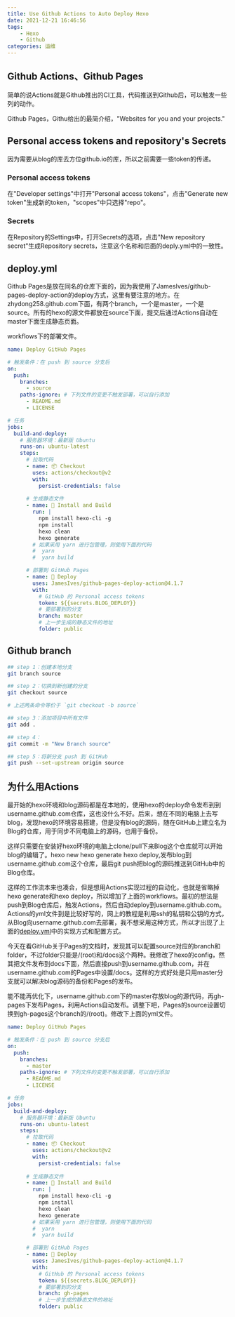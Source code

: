 ```yaml
---
title: Use Github Actions to Auto Deploy Hexo
date: 2021-12-21 16:46:56
tags: 
    - Hexo 
    - Github
categories: 运维 
---
```

## Github Actions、Github Pages

简单的说Actions就是Github推出的CI工具，代码推送到Github后，可以触发一些列的动作。

Github Pages，Githu给出的最简介绍，"Websites for you and your projects."

## Personal access tokens and repository's Secrets

因为需要从blog的库去方位github.io的库，所以之前需要一些token的传递。

### Personal access tokens

在"Developer settings"中打开"Personal access tokens"，点击"Generate new token"生成新的token，"scopes"中只选择"repo"。

### Secrets

在Repository的Settings中，打开Secrets的选项，点击"New repository secret"生成Repository secrets，注意这个名称和后面的deply.yml中的一致性。

## deploy.yml

Github Pages是放在同名的仓库下面的，因为我使用了JamesIves/github-pages-deploy-action的deploy方式，这里有要注意的地方。在zhydong258.github.com下面，有两个branch，一个是master，一个是source。所有的hexo的源文件都放在source下面，提交后通过Actions自动在master下面生成静态页面。

workflows下的部署文件。
``` yaml
name: Deploy GitHub Pages

# 触发条件：在 push 到 source 分支后
on:
  push:
    branches:
      - source
    paths-ignore: # 下列文件的变更不触发部署，可以自行添加
      - README.md
      - LICENSE

# 任务
jobs:
  build-and-deploy:
    # 服务器环境：最新版 Ubuntu
    runs-on: ubuntu-latest
    steps:
      # 拉取代码
      - name: 📦 Checkout
        uses: actions/checkout@v2
        with:
          persist-credentials: false
      
      # 生成静态文件
      - name: 🔧 Install and Build
        run: |
          npm install hexo-cli -g
          npm install
          hexo clean
          hexo generate
        # 如果采用 yarn 进行包管理，则使用下面的代码
        #  yarn
        #  yarn build

      # 部署到 GitHub Pages
      - name: 🚀 Deploy
        uses: JamesIves/github-pages-deploy-action@4.1.7
        with:
          # GitHub 的 Personal access tokens
          token: ${{secrets.BLOG_DEPLOY}}
          # 要部署到的分支
          branch: master
          # 上一步生成的静态文件的地址
          folder: public
```
## Github branch

``` bash
## step 1：创建本地分支
git branch source

## step 2：切换到新创建的分支
git checkout source

# 上述两条命令等价于 `git checkout -b source`

## step 3：添加项目中所有文件
git add .

## step 4：
git commit -m "New Branch source"

## step 5：将新分支 push 到 GitHub
git push --set-upstream origin source
```

## 为什么用Actions

最开始的hexo环境和blog源码都是在本地的，使用hexo的deploy命令发布到到username.github.com仓库，这也没什么不好。后来，想在不同的电脑上去写blog，发现hexo的环境容易搭建，但是没有blog的源码，随在GitHub上建立名为Blog的仓库，用于同步不同电脑上的源码，也用于备份。

这样只需要在安装好hexo环境的电脑上clone/pull下来Blog这个仓库就可以开始blog的编辑了。hexo new hexo generate hexo deploy,发布blog到username.github.com这个仓库，最后git push把blog的源码推送到GitHub中的Blog仓库。

这样的工作流本来也凑合，但是想用Actions实现过程的自动化，也就是省略掉hexo generate和hexo deploy，所以增加了上面的workflows。最初的想法是push到Blog仓库后，触发Actions，然后自动deploy到username.github.com。Actions的yml文件到是比较好写的，网上的教程是利用ssh的私钥和公钥的方式，从Blog向username.github.com去部署，我不想采用这种方式，所以才出现了上面的[deploy.yml](#deploy.yml)中的实现方式和配置方式。

今天在看GitHub关于Pages的文档时，发现其可以配置source对应的branch和folder，不过folder只能是/(root)和/docs这个两种。我修改了hexo的config，然其把文件发布到docs下面，然后直接push到username.github.com，并在username.github.com的Pages中设置/docs。这样的方式好处是只用master分支就可以解决blog源码的备份和Pages的发布。

能不能再优化下，username.github.com下的master存放blog的源代码，再gh-pages下发布Pages，利用Actions自动发布。调整下吧，Pages的source设置切换到gh-pages这个branch的/(root)。修改下上面的yml文件。

``` yaml
name: Deploy GitHub Pages

# 触发条件：在 push 到 source 分支后
on:
  push:
    branches:
      - master
    paths-ignore: # 下列文件的变更不触发部署，可以自行添加
      - README.md
      - LICENSE

# 任务
jobs:
  build-and-deploy:
    # 服务器环境：最新版 Ubuntu
    runs-on: ubuntu-latest
    steps:
      # 拉取代码
      - name: 📦 Checkout
        uses: actions/checkout@v2
        with:
          persist-credentials: false
      
      # 生成静态文件
      - name: 🔧 Install and Build
        run: |
          npm install hexo-cli -g
          npm install
          hexo clean
          hexo generate
        # 如果采用 yarn 进行包管理，则使用下面的代码
        #  yarn
        #  yarn build

      # 部署到 GitHub Pages
      - name: 🚀 Deploy
        uses: JamesIves/github-pages-deploy-action@4.1.7
        with:
          # GitHub 的 Personal access tokens
          token: ${{secrets.BLOG_DEPLOY}}
          # 要部署到的分支
          branch: gh-pages
          # 上一步生成的静态文件的地址
          folder: public
```